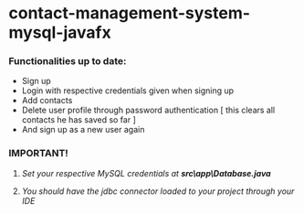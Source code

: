 # contact-management-system-mysql-javafx

### Functionalities up to date:

- Sign up
- Login with respective credentials given when signing up
- Add contacts
- Delete user profile through password authentication [ this clears all contacts he has saved so far ]
- And sign up as a new user again



### IMPORTANT!

1. *Set your respective MySQL credentials at* ***src\app\Database.java***

2. *You should have the jdbc connector loaded to your project through your IDE*

